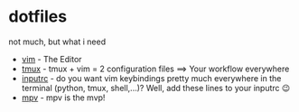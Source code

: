 # dotfiles

not much, but what i need

- [vim](./.vimrc) - The Editor
- [tmux](./.tmux.conf) - tmux + vim = 2 configuration files ==> Your workflow everywhere
- [inputrc](./.inputrc) - do you want vim keybindings pretty much everywhere in the terminal (python, tmux, shell,...)? Well, add these lines to your inputrc 😉
- [mpv](./.config/mpv) - mpv is the mvp!
